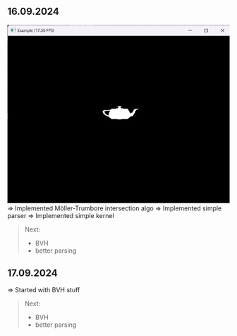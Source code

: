 ## 16.09.2024
![img.png](README_imgs/img.png)
=> Implemented Möller-Trumbore intersection algo
=> Implemented simple parser
=> Implemented simple kernel

> Next:
> - BVH
> - better parsing

## 17.09.2024
=> Started with BVH stuff

> Next:
> - BVH
> - better parsing
